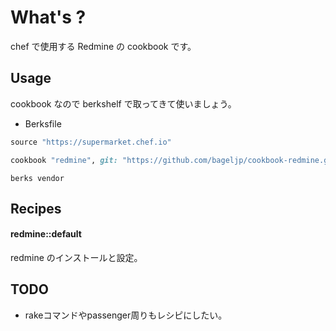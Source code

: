 What's ?
===============
chef で使用する Redmine の cookbook です。

Usage
-----
cookbook なので berkshelf で取ってきて使いましょう。

* Berksfile
```ruby
source "https://supermarket.chef.io"

cookbook "redmine", git: "https://github.com/bageljp/cookbook-redmine.git"
```

```
berks vendor
```

Recipes
----------

#### redmine::default
redmine のインストールと設定。

TODO
----------

* rakeコマンドやpassenger周りもレシピにしたい。

